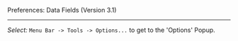 Preferences: Data Fields (Version 3.1)
***

_Select:_ `Menu Bar -> Tools -> Options...` to get to the 'Options' Popup.

